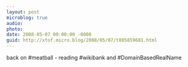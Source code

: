 ```yaml
---
layout: post
microblog: true
audio: 
photo: 
date: 2008-05-07 00:00:00 -0000
guid: http://xtof.micro.blog/2008/05/07/t805859681.html
---
```

back on #meatball - reading #wikibank and #DomainBasedRealName

